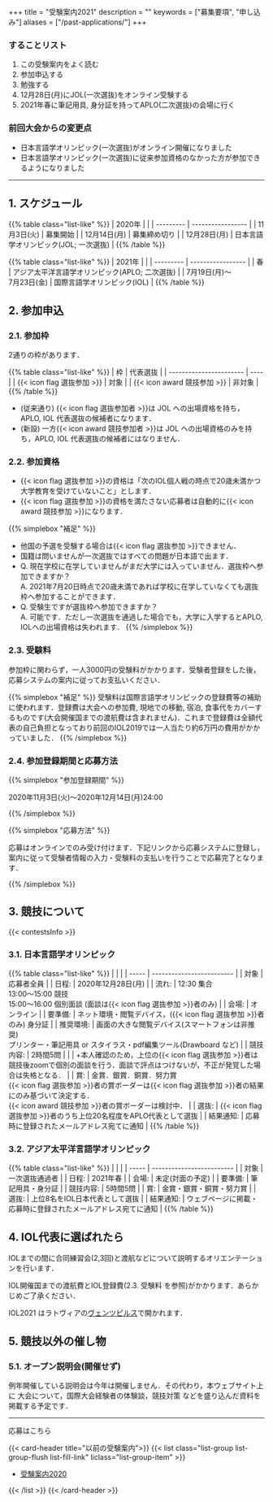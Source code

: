 +++
title = "受験案内2021"
description = ""
keywords = ["募集要項", "申し込み"]
aliases = ["/past-applications/"]
+++

### することリスト

1. この受験案内をよく読む
1. 参加申込する
1. 勉強する
1. 12月28日(月)にJOL(一次選抜)をオンライン受験する
1. 2021年春に筆記用具, 身分証を持ってAPLO(二次選抜)の会場に行く

### 前回大会からの変更点

- 日本言語学オリンピック(一次選抜)がオンライン開催になりました
- 日本言語学オリンピック(一次選抜)に従来参加資格のなかった方が参加できるようになりました

---

## 1. スケジュール

{{% table class="list-like" %}}
| 2020年     |                   |
| --------- | ----------------- |
| 11月3日(火)  | 募集開始              |
| 12月14日(月) | 募集締め切り            |
| 12月28日(月) | 日本言語学オリンピック(JOL; 一次選抜) |
{{% /table %}}

{{% table class="list-like" %}}
| 2021年     |                   |
| --------- | ----------------- |
| 春 | アジア太平洋言語学オリンピック(APLO; 二次選抜)              |
| 7月19日(月)～<br>7月23日(金) | 国際言語学オリンピック(IOL) |
{{% /table %}}

## 2. 参加申込

### 2.1. 参加枠

2通りの枠があります．

{{% table class="list-like" %}}
| 枠                       | 代表選抜 |
| ----------------------- | ---- |
| {{< icon flag 選抜参加 >}}  | 対象   |
| {{< icon award 競技参加 >}} | 非対象  |
{{% /table %}}

- (従来通り) {{< icon flag 選抜参加者 >}}は JOL への出場資格を持ち， APLO, IOL 代表選抜の候補者になります．
- (新設) 一方{{< icon award 競技参加者 >}}は JOL への出場資格のみを持ち，APLO, IOL 代表選抜の候補者にはなりません．

### 2.2. 参加資格

- {{< icon flag 選抜参加 >}}の資格は「次のIOL個人戦の時点で20歳未満かつ大学教育を受けていないこと」とします．
- {{< icon flag 選抜参加 >}}の資格を満たさない応募者は自動的に{{< icon award 競技参加 >}}になります．

{{% simplebox "補足" %}}

- 他国の予選を受験する場合は{{< icon flag 選抜参加 >}}できません．
- 国籍は問いませんが一次選抜ではすべての問題が日本語で出ます．
- Q. 現在学校に在学していませんがまだ大学には入っていません．選抜枠へ参加できますか？  
  A. 2021年7月20日時点で20歳未満であれば学校に在学していなくても選抜枠へ参加することができます．
- Q. 受験生ですが選抜枠へ参加できますか？  
  A. 可能です．ただし一次選抜を通過した場合でも，大学に入学するとAPLO, IOLへの出場資格は失われます．
{{% /simplebox %}}

### 2.3. 受験料

参加枠に関わらず，一人3000円の受験料がかかります．受験者登録をした後，応募システムの案内に従ってお支払いください．

{{% simplebox "補足" %}}
受験料は国際言語学オリンピックの登録費等の補助に使われます．登録費は大会への参加費, 現地での移動, 宿泊, 食事代をカバーするものです(大会開催国までの渡航費は含まれません)．これまで登録費は全額代表の自己負担となっており前回のIOL2019では一人当たり約6万円の費用がかかっていました．
{{% /simplebox %}}

### 2.4. 参加登録期間と応募方法

{{% simplebox "参加登録期間" %}}

2020年11月3日(火)〜2020年12月14日(月)24:00

{{% /simplebox %}}

{{% simplebox "応募方法" %}}

応募はオンラインでのみ受け付けます．下記リンクから応募システムに登録し，案内に従って受験者情報の入力・受験料の支払いを行うことで応募完了となります．

{{% /simplebox %}}

## 3. 競技について

{{< contestsInfo >}}

### 3.1. 日本言語学オリンピック

{{% table class="list-like" %}}
|       |                           |
| ----- | ------------------------- |
| 対象    | 応募者全員                     |
| 日程: | 2020年12月28日(月) |
| 流れ: | 12:30 集合<br>13:00～15:00 競技<br>15:00～16:00 個別面談 (面談は{{< icon flag 選抜参加 >}}者のみ) |
| 会場: | オンライン                     |
| 要準備:  | ネット環境・閲覧デバイス，({{< icon flag 選抜参加 >}}者のみ) 身分証              |
| 推奨環境: | 画面の大きな閲覧デバイス(スマートフォンは非推奨)<br>プリンター・筆記用具 or スタイラス・pdf編集ツール(Drawboard など)                |
| 競技内容: | 2時間5問                     |
|       |     +本人確認のため，上位の{{< icon flag 選抜参加 >}}者は競技後zoomで個別の面談を行う．面談で評点はつけないが，不正が発覚した場合は失格となる．                   |
| 賞:    |    金賞．銀賞．銅賞．努力賞<br>{{< icon flag 選抜参加 >}}者の賞ボーダーは{{< icon flag 選抜参加 >}}者の結果にのみ基づいて決定する．<br>{{< icon award 競技参加 >}}者の賞ボーダーは検討中．                   |
| 選抜:    |        {{< icon flag 選抜参加 >}}者のうち上位20名程度をAPLO代表として選抜                 |
| 結果通知: | 応募時に登録されたメールアドレス宛てに通知     |
{{% /table %}}

### 3.2. アジア太平洋言語学オリンピック

{{% table class="list-like" %}}
|       |                           |
| ----- | ------------------------- |
| 対象    | 一次選抜通過者                     |
| 日程: | 2021年春 |
| 会場: | 未定(対面の予定)                     |
| 要準備:  | 筆記用具・身分証              |
| 競技内容: | 5時間5問                     |
| 賞:    |        金賞・銀賞・銅賞・努力賞                   |
| 選抜:    |          上位8名をIOL日本代表として選抜                 |
| 結果通知: | ウェブページに掲載・応募時に登録されたメールアドレス宛てに通知     |
{{% /table %}}

## 4. IOL代表に選ばれたら

IOLまでの間に合同練習会(2,3回)と渡航などについて説明するオリエンテーションを行います．

IOL開催国までの渡航費とIOL登録費(2.3. 受験料 を参照)がかかります．あらかじめご了承ください．

IOL2021 はラトヴィアの[ヴェンツピルス](https://ja.wikipedia.org/wiki/%E3%83%B4%E3%82%A7%E3%83%B3%E3%83%84%E3%83%94%E3%83%AB%E3%82%B9)で開かれます．

## 5. 競技以外の催し物

### 5.1. オープン説明会(開催せず)

例年開催している説明会は今年は開催しません．その代わり，本ウェブサイト上に 大会について，国際大会経験者の体験談，競技対策 などを盛り込んだ資料を掲載する予定です．

---

<div class='centralize'><a class='btn btn-template-main' onclick="login()">応募はこちら</a></div>

{{< card-header title="以前の受験案内">}}
{{< list class="list-group list-group-flush list-fill-link" liclass="list-group-item" >}}

- [受験案内2020](/past-applications/2020)

{{< /list >}}
{{< /card-header >}}

